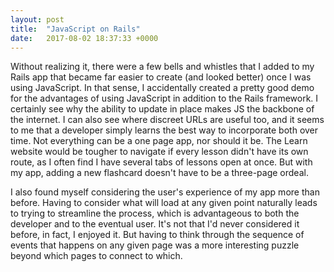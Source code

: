 ```yaml
---
layout: post
title:  "JavaScript on Rails"
date:   2017-08-02 18:37:33 +0000
---
```



Without realizing it, there were a few bells and whistles that I added to my Rails app that became far easier to create (and looked better) once I was using JavaScript. In that sense, I accidentally created a pretty good demo for the advantages of using JavaScript in addition to the Rails framework. I certainly see why the ability to update in place makes JS the backbone of the internet. I can also see where discreet URLs are useful too, and it seems to me that a developer simply learns the best way to incorporate both over time. Not everything can be a one page app, nor should it be. The Learn website would be tougher to navigate if every lesson didn't have its own route, as I often find I have several tabs of lessons open at once. But with my app, adding a new flashcard doesn't have to be a three-page ordeal. 

I also found myself considering the user's experience of my app more than before. Having to consider what will load at any given point naturally leads to trying to streamline the process, which is advantageous to both the developer and to the eventual user. It's not that I'd never considered it before, in fact, I enjoyed it. But having to think through the sequence of events that happens on any given page was a more interesting puzzle beyond which pages to connect to which. 
